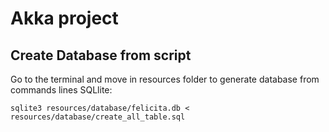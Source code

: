 # Akka project

## Create Database from script

Go to the terminal and move in resources folder to generate database from commands lines SQLlite: 
```
sqlite3 resources/database/felicita.db < resources/database/create_all_table.sql
```
